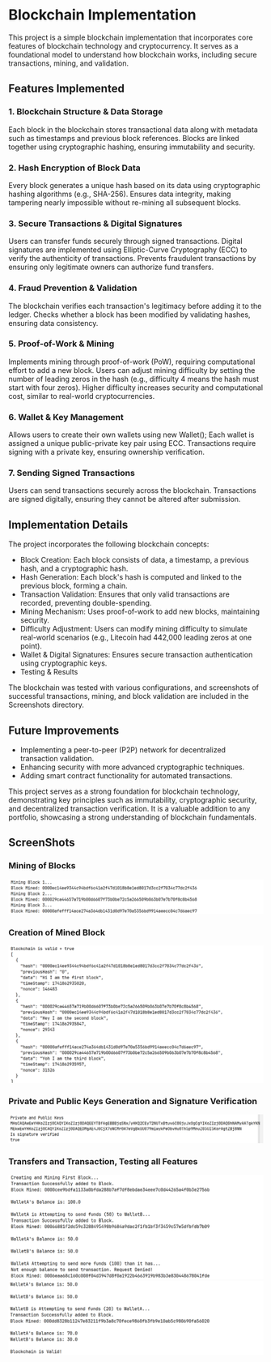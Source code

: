 # Blockchain Implementation

This project is a simple blockchain implementation that incorporates core features of blockchain technology and cryptocurrency. It serves as a foundational model to understand how blockchain works, including secure transactions, mining, and validation.

## Features Implemented

### 1. Blockchain Structure & Data Storage

Each block in the blockchain stores transactional data along with metadata such as timestamps and previous block references.
Blocks are linked together using cryptographic hashing, ensuring immutability and security.

### 2. Hash Encryption of Block Data

Every block generates a unique hash based on its data using cryptographic hashing algorithms (e.g., SHA-256).
Ensures data integrity, making tampering nearly impossible without re-mining all subsequent blocks.

### 3. Secure Transactions & Digital Signatures

Users can transfer funds securely through signed transactions.
Digital signatures are implemented using Elliptic-Curve Cryptography (ECC) to verify the authenticity of transactions.
Prevents fraudulent transactions by ensuring only legitimate owners can authorize fund transfers.

### 4. Fraud Prevention & Validation

The blockchain verifies each transaction's legitimacy before adding it to the ledger.
Checks whether a block has been modified by validating hashes, ensuring data consistency.

### 5. Proof-of-Work & Mining

Implements mining through proof-of-work (PoW), requiring computational effort to add a new block.
Users can adjust mining difficulty by setting the number of leading zeros in the hash (e.g., difficulty 4 means the hash must start with four zeros).
Higher difficulty increases security and computational cost, similar to real-world cryptocurrencies.

### 6. Wallet & Key Management

Allows users to create their own wallets using new Wallet();
Each wallet is assigned a unique public-private key pair using ECC.
Transactions require signing with a private key, ensuring ownership verification.

### 7. Sending Signed Transactions

Users can send transactions securely across the blockchain.
Transactions are signed digitally, ensuring they cannot be altered after submission.

## Implementation Details

The project incorporates the following blockchain concepts:

- Block Creation: Each block consists of data, a timestamp, a previous hash, and a cryptographic hash.
- Hash Generation: Each block's hash is computed and linked to the previous block, forming a chain.
- Transaction Validation: Ensures that only valid transactions are recorded, preventing double-spending.
- Mining Mechanism: Uses proof-of-work to add new blocks, maintaining security.
- Difficulty Adjustment: Users can modify mining difficulty to simulate real-world scenarios (e.g., Litecoin had 442,000 leading zeros at one point).
- Wallet & Digital Signatures: Ensures secure transaction authentication using cryptographic keys.
- Testing & Results

The blockchain was tested with various configurations, and screenshots of successful transactions, mining, and block validation are included in the Screenshots directory.

## Future Improvements

- Implementing a peer-to-peer (P2P) network for decentralized transaction validation.
- Enhancing security with more advanced cryptographic techniques.
- Adding smart contract functionality for automated transactions.

This project serves as a strong foundation for blockchain technology, demonstrating key principles such as immutability, cryptographic security, and decentralized transaction verification. It is a valuable addition to any portfolio, showcasing a strong understanding of blockchain fundamentals.

## ScreenShots

### Mining of Blocks
![Mining of Blocks](screenshots/1.png)
### Creation of Mined Block
![Creation of Mined Block](screenshots/2.png)
### Private and Public Keys Generation and Signature Verification
![Private and Public Keys Generation and Signature Verification](screenshots/3.png)
### Transfers and Transaction, Testing all Features
![Transfers and Transaction, Testing all Features](screenshots/4.png)
![Successfull Transaction](screenshots/5.png)
